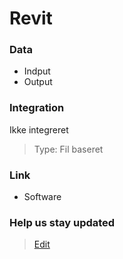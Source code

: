 # Revit

### Data

- Indput
- Output

### Integration

Ikke integreret

> Type: Fil baseret

### Link

- Software

### Help us stay updated

> [Edit](https://github.com/FMDatahub/Portal/blob/main/docs/Fagsystemer/Revit/index.md)
